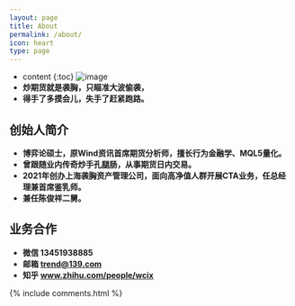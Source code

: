 ```yaml
---
layout: page
title: About
permalink: /about/
icon: heart
type: page
---
```


* content
{:toc}
![image](https://gimg2.baidu.com/image_search/src=http%3A%2F%2Fi0.sinaimg.cn%2Fent%2Fv%2Fm%2F2012-01-23%2FU7357P28T3D3540985F326DT20120123105401.jpg&refer=http%3A%2F%2Fi0.sinaimg.cn&app=2002&size=f9999,10000&q=a80&n=0&g=0n&fmt=jpeg?sec=1623925088&t=5be57bb9bcf01add3bfa4960b9357712)
* **炒期货就是袭胸，只瞄准大波偷袭，**
* **得手了多摸会儿，失手了赶紧跑路。**

## 创始人简介
* **博弈论硕士，原Wind资讯首席期货分析师，擅长行为金融学、MQL5量化。**
* **曾跟随业内传奇炒手孔腿肠，从事期货日内交易。**
* **2021年创办上海袭胸资产管理公司，面向高净值人群开展CTA业务，任总经理兼首席鉴乳师。**
* **兼任陈俊祥二舅。**

## 业务合作
* **微信 13451938885**
* **邮箱 trend@139.com**
* **知乎 www.zhihu.com/people/wcix**

{% include comments.html %}
